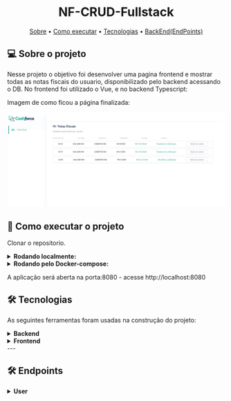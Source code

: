 <h1 align="center">
   NF-CRUD-Fullstack
</h1>

<p align="center">
 <a href="#-sobre-o-projeto">Sobre</a> •
 <a href="#-como-executar-o-projeto">Como executar</a> • 
 <a href="#-tecnologias">Tecnologias</a> • 
 <a href="#-endpoints">BackEnd(EndPoints)</a> 
</p>


## 💻 Sobre o projeto

Nesse projeto o objetivo foi desenvolver uma pagina frontend e mostrar todas as notas fiscais do usuario, disponibilizado pelo backend acessando o DB.
No frontend foi utilizado o Vue, e no backend Typescript:


Imagem de como ficou a página finalizada:

<img src="assets/cashforce-image-end.jpg" alt="Aplicação web" style="max-width: 100%;">


## 🚀 Como executar o projeto

Clonar o repositorio.

<details>
<summary><strong>Rodando localmente:</strong></summary><br />

<strong>BackEnd(Porta 3001)</strong>
   
  - Entrar na pasta server

  - Criar um arquivo .env na raiz do projeto(passar as variaveis de ambiente especificadas em .env.example)

    Executar os comandos:

    - npm install

    - npm run start
    
    Caso Banco não esteja criado e alimentado pode utilizar o comando:
    - npm run prestart(Fara a criação do banco de dados,migrations e alimentação do banco)
    
<strong>FrontEnd(Porta 8080)</strong>

   - Entrar na pasta client

   Executar os comandos:

    - npm install

    - npm run start

</details>

<details>
<summary><strong>Rodando pelo Docker-compose:</strong></summary><br />
   Na pasta raiz executar o comando:
   
    - docker-compose up

   Nesse momento tanto o front quanto o back devem estar rodando normalmente
   Caso não ocorra de os seguintes comandos:

    - docker exec -it app_server bash

    - npm install

    - npm run start

    Abra outro terminal e de os comandos:
   
    - docker exec -it app_client bash

    - npm install

    - npm run start

</details>

A aplicação será aberta na porta:8080 - acesse http://localhost:8080


## 🛠 Tecnologias

As seguintes ferramentas foram usadas na construção do projeto:

<details>
<summary><strong>Backend</strong></summary><br />

-   **[TypeScript]**
-   **[Node.js]**
-   **[Sequelize]**
-   **[EsLint]**
-   **[Express]**
-   **[MySQL]**
-   **[CORS]**
-   **[JEST]**
-   **[CHAI]**
-   **[SINON]**
-   **[HELMET]**
</details>

<details>
<summary><strong>Frontend</strong></summary><br />

-   **[Vue]**
-   **[Vue Router]**
-   **[EsLint]**
-   **[Axios]**
-   **[Bootstrap]**
</details>
---

## 🛠 Endpoints

<details>
<summary><strong>User</strong></summary><br />
   
- O endpoint acessível através do caminho GET(`/user/nfs`).


- A rota retorna os dados necessarios para preenchimento da Nota Fiscal:
   
```json
   
{
  orderNfId: string,
  nNf: string,
  orderNumber: string,
  emissionDate: string,
  value: string,
  orderStatusBuyer: string,
  buyer: {
    name: string,
    tradingName: string
  },
  provider: {
    name: string,
    tradingName: string,
    responsibleEmail: string,
    phoneNumber: string
  }
}

```
</details>


